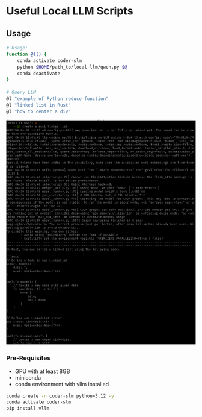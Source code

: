 # Useful Local LLM Scripts

## Usage
```sh
# Usage:
function @l() {
    conda activate coder-slm
    python $HOME/path_to/local-llm/qwen.py $@
    conda deactivate
}

# Query LLM
@l "example of Python reduce function"
@l "linked list in Rust"
@l "how to center a div"

```

![example](example.png)


### Pre-Requisites
- GPU with at least 8GB
- miniconda
- conda environment with vllm installed

```sh
conda create -n coder-slm python=3.12 -y
conda activate coder-slm
pip install vllm
```